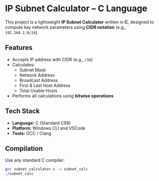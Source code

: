 # IP Subnet Calculator – C Language

This project is a lightweight **IP Subnet Calculator** written in **C**, designed to compute key network parameters using **CIDR notation** (e.g., `192.168.1.0/24`).

## Features

- Accepts IP address with CIDR (e.g., `/16`)
- Calculates:
  - Subnet Mask
  - Network Address
  - Broadcast Address
  - First & Last Host Address
  - Total Usable Hosts
- Performs all calculations using **bitwise operations**


## Tech Stack

- **Language:** C (Standard C99)
- **Platform:** Windows CLI and VSCode
- **Tools:** GCC / Clang

## Compilation

Use any standard C compiler:

```bash
gcc subnet_calculator.c -o subnet_calc
./subnet_calc


